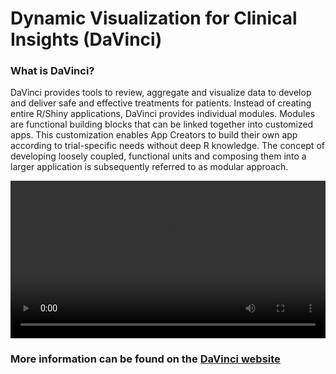 # Dynamic Visualization for Clinical Insights (DaVinci)

### What is DaVinci?

DaVinci provides tools to review, aggregate and visualize data to develop and deliver safe and effective treatments for patients. Instead of creating entire R/Shiny applications, DaVinci provides individual modules. Modules are functional building blocks that can be linked together into customized apps. This customization enables App Creators to build their own app according to trial-specific needs without deep R knowledge. The concept of developing loosely coupled, functional units and composing them into a larger application is subsequently referred to as modular approach.


<div>
<video width="100%" height="auto" controls allowfullscreen >
  <source src="quarto/images/short_video.mp4" type="video/mp4">
Your browser does not support the video tag.
</video>
</div>

### More information can be found on the [DaVinci website](https://boehringer-ingelheim.github.io/davinci/)
